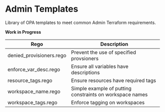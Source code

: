 # Admin Templates

Library of OPA templates to meet common Admin Terraform requirements. 

**Work in Progress**

| Rego                     | Description |
| ------------------------ | -- |
| denied_provisioners.rego | Prevent the use of specified provsioners |
| enforce_var_desc.rego | Ensure all variables have descriptions |
| resource_tags.rego | Ensure resources have required tags |
| workspace_name.rego | Simple example of putting constraints on workspace names |
| workspace_tags.rego | Enforce tagging on workspaces |
